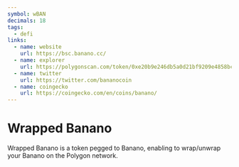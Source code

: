 ```yaml
---
symbol: wBAN
decimals: 18
tags:
  - defi
links:
  - name: website
    url: https://bsc.banano.cc/
  - name: explorer
    url: https://polygonscan.com/token/0xe20b9e246db5a0d21bf9209e4858bc9a3ff7a034
  - name: twitter
    url: https://twitter.com/bananocoin
  - name: coingecko
    url: https://coingecko.com/en/coins/banano/
---
```


# Wrapped Banano

Wrapped Banano is a token pegged to Banano, enabling to wrap/unwrap your Banano on the Polygon network.
